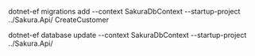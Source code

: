 
dotnet-ef migrations add --context SakuraDbContext --startup-project ../Sakura.Api/ CreateCustomer

dotnet-ef database update --context SakuraDbContext --startup-project ../Sakura.Api/ 